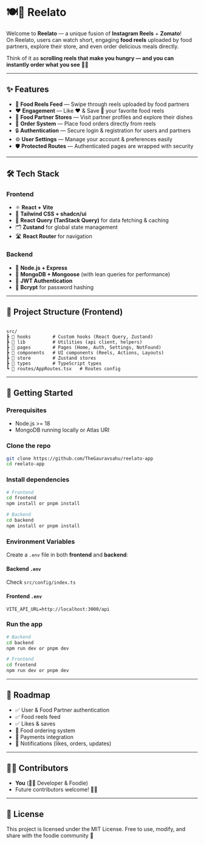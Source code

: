 # 🍽️🎥 Reelato

Welcome to **Reelato** — a unique fusion of **Instagram Reels** + **Zomato**!  
On Reelato, users can watch short, engaging **food reels** uploaded by food partners, explore their store, and even order delicious meals directly.  

Think of it as **scrolling reels that make you hungry — and you can instantly order what you see** 🤤🔥  

---

## ✨ Features

- 🎥 **Food Reels Feed** — Swipe through reels uploaded by food partners  
- ❤️ **Engagement** — Like ❤️ & Save 🔖 your favorite food reels  
- 🍴 **Food Partner Stores** — Visit partner profiles and explore their dishes  
- 🛒 **Order System** — Place food orders directly from reels  
- 🔒 **Authentication** — Secure login & registration for users and partners  
- ⚙️ **User Settings** — Manage your account & preferences easily  
- 🛡️ **Protected Routes** — Authenticated pages are wrapped with security  

---

## 🛠️ Tech Stack

### Frontend
- ⚛️ **React + Vite**
- 🎨 **Tailwind CSS + shadcn/ui**
- 🔄 **React Query (TanStack Query)** for data fetching & caching
- 🗂️ **Zustand** for global state management
- 🛣️ **React Router** for navigation

### Backend
- 🚀 **Node.js + Express**
- 🍃 **MongoDB + Mongoose** (with lean queries for performance)
- 🔑 **JWT Authentication**
- 🧂 **Bcrypt** for password hashing

---

## 📂 Project Structure (Frontend)

```

src/
┣ 📂 hooks        # Custom hooks (React Query, Zustand)
┣ 📂 lib          # Utilities (api client, helpers)
┣ 📂 pages        # Pages (Home, Auth, Settings, NotFound)
┣ 📂 components   # UI components (Reels, Actions, Layouts)
┣ 📂 store        # Zustand stores
┣ 📂 types        # TypeScript types
┗ 📂 routes/AppRoutes.tsx   # Routes config

````

---

## 🚀 Getting Started

### Prerequisites
- Node.js >= 18
- MongoDB running locally or Atlas URI

### Clone the repo
```bash
git clone https://github.com/TheGauravsahu/reelato-app
cd reelato-app
````

### Install dependencies

```bash
# Frontend
cd frontend
npm install or pnpm install

# Backend
cd backend
npm install or pnpm install
```

### Environment Variables

Create a `.env` file in both **frontend** and **backend**:

#### Backend `.env`

Check `src/config/index.ts`


#### Frontend `.env`

```
VITE_API_URL=http://localhost:3000/api
```

### Run the app

```bash
# Backend
cd backend
npm run dev or pnpm dev

# Frontend
cd frontend
npm run dev or pnpm dev
```

---

## 🎯 Roadmap

* ✅ User & Food Partner authentication
* ✅ Food reels feed
* ✅ Likes & saves
* 🚧 Food ordering system
* 🚧 Payments integration
* 🚧 Notifications (likes, orders, updates)

---

## 🧑‍💻 Contributors

* **You** (👨‍🍳 Developer & Foodie)
* Future contributors welcome! 🍕✨

---

## 📜 License

This project is licensed under the MIT License.
Free to use, modify, and share with the foodie community 💖
